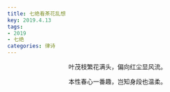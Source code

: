 ```yaml
---
title: 七绝看茶花乱想
key: 2019.4.13
tags: 
- 2019
- 七绝
categories: 律诗
---
```


<p align="center">叶茂枝繁花满头，偏向红尘显风流。
</p>
<p align="center">本性春心一番趣，岂知身段也温柔。
</p>
